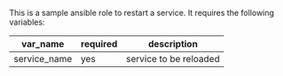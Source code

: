 This is a sample ansible role to restart a service. It requires the following variables:

| var_name | required | description            |
|----------|----------|------------------------|
| service_name  | yes      | service to be reloaded |